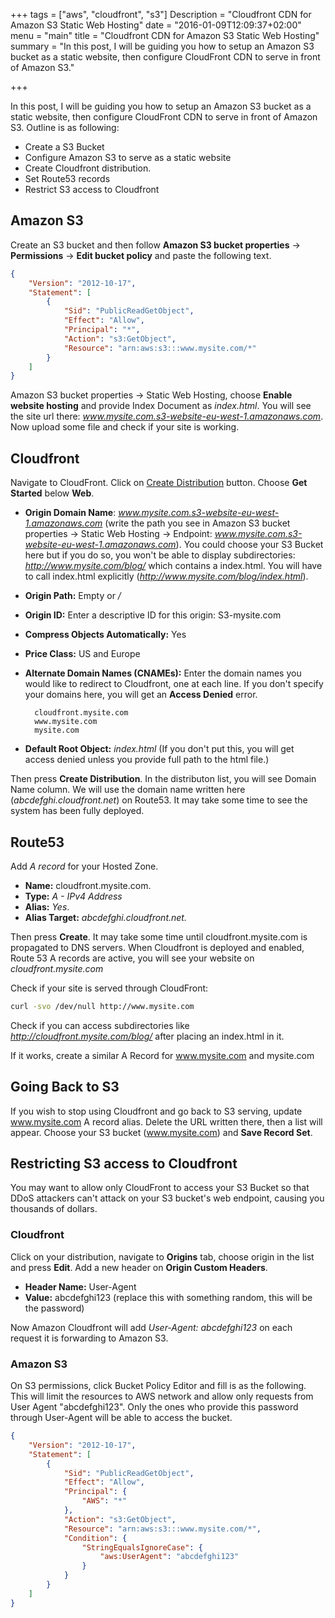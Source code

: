 +++
tags = ["aws", "cloudfront", "s3"]
Description = "Cloudfront CDN for Amazon S3 Static Web Hosting"
date = "2016-01-09T12:09:37+02:00"
menu = "main"
title = "Cloudfront CDN for Amazon S3 Static Web Hosting"
summary = "In this post, I will be guiding you how to setup an Amazon S3 bucket as a static website, then configure CloudFront CDN to serve in front of Amazon S3."

+++


In this post, I will be guiding you how to setup an Amazon S3 bucket as a static website, then configure CloudFront CDN to serve in front of Amazon S3. Outline is as following:

* Create a S3 Bucket
* Configure Amazon S3 to serve as a static website
* Create Cloudfront distribution.
* Set Route53 records
* Restrict S3 access to Cloudfront

## Amazon S3

Create an S3 bucket and then follow **Amazon S3 bucket properties** -> **Permissions** -> **Edit bucket policy** and paste the following text.

```json
{
	"Version": "2012-10-17",
	"Statement": [
		{
			"Sid": "PublicReadGetObject",
			"Effect": "Allow",
			"Principal": "*",
			"Action": "s3:GetObject",
			"Resource": "arn:aws:s3:::www.mysite.com/*"
		}
	]
}
```

Amazon S3 bucket properties -> Static Web Hosting, choose **Enable website hosting** and provide Index Document as *index.html*. You will see the site url there: *www.mysite.com.s3-website-eu-west-1.amazonaws.com*. Now upload some file and check if your site is working.

## Cloudfront

Navigate to CloudFront. Click on [Create Distribution](https://console.aws.amazon.com/cloudfront/home?region=us-east-1#create-distribution:) button. Choose **Get Started** below **Web**.

* **Origin Domain Name**: *www.mysite.com.s3-website-eu-west-1.amazonaws.com* (write the path you see in Amazon S3 bucket properties -> Static Web Hosting -> Endpoint: *www.mysite.com.s3-website-eu-west-1.amazonaws.com*). You could choose your S3 Bucket here but if you do so, you won't be able to display subdirectories: *http://www.mysite.com/blog/* which contains a index.html. You will have to call index.html explicitly (*http://www.mysite.com/blog/index.html*).
* **Origin Path:** Empty or */*
* **Origin ID:** Enter a descriptive ID for this origin: S3-mysite.com
* **Compress Objects Automatically:** Yes
* **Price Class:** US and Europe
* **Alternate Domain Names (CNAMEs):** Enter the domain names you would like to redirect to Cloudfront, one at each line. If you don't specify your domains here, you will get an **Access Denied** error.

	    cloudfront.mysite.com
	    www.mysite.com
	    mysite.com

* **Default Root Object:** *index.html* (If you don't put this, you will get access denied unless you provide full path to the html file.)

Then press **Create Distribution**. In the distributon list, you will see Domain Name column. We will use the domain name written here (*abcdefghi.cloudfront.net*) on Route53. It may take some time to see the system has been fully deployed.

## Route53

Add *A record* for your Hosted Zone.

* **Name:** cloudfront.mysite.com.
* **Type:** *A - IPv4 Address*
* **Alias:** *Yes*.
* **Alias Target:** *abcdefghi.cloudfront.net.*

Then press **Create**. It may take some time until cloudfront.mysite.com is propagated to DNS servers. When Cloudfront is deployed and enabled, Route 53 A records are active, you will see your website on *cloudfront.mysite.com*

Check if your site is served through CloudFront:

```bash
curl -svo /dev/null http://www.mysite.com
```

Check if you can access subdirectories like *http://cloudfront.mysite.com/blog/* after placing an index.html in it.

If it works, create a similar A Record for www.mysite.com and mysite.com


## Going Back to S3

If you wish to stop using Cloudfront and go back to S3 serving, update www.mysite.com A record alias. Delete the URL written there, then a list will appear. Choose your S3 bucket (www.mysite.com) and **Save Record Set**.

## Restricting S3 access to Cloudfront

You may want to allow only CloudFront to access your S3 Bucket so that DDoS attackers can't attack on your S3 bucket's web endpoint, causing you thousands of dollars.

### Cloudfront

Click on your distribution, navigate to **Origins** tab, choose origin in the list and press **Edit**. Add a new header on **Origin Custom Headers**.

* **Header Name:** User-Agent
* **Value:** abcdefghi123 (replace this with something random, this will be the password)

Now Amazon Cloudfront will add *User-Agent: abcdefghi123* on each request it is forwarding to Amazon S3.

### Amazon S3

On S3 permissions, click Bucket Policy Editor and fill is as the following. This will limit the resources to AWS network and allow only requests from User Agent "abcdefghi123". Only the ones who provide this password through User-Agent will be able to access the bucket.


```json
{
	"Version": "2012-10-17",
	"Statement": [
		{
			"Sid": "PublicReadGetObject",
			"Effect": "Allow",
			"Principal": {
				"AWS": "*"
			},
			"Action": "s3:GetObject",
			"Resource": "arn:aws:s3:::www.mysite.com/*",
			"Condition": {
				"StringEqualsIgnoreCase": {
					"aws:UserAgent": "abcdefghi123"
				}
			}
		}
	]
}
```
